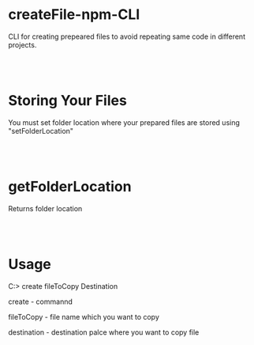 # createFile-npm-CLI

CLI for creating prepeared files to avoid repeating same code in different projects.

<br>
<br>

# Storing Your Files

You must set folder location where your prepared files are stored using "setFolderLocation"  

<br>
<br>

# getFolderLocation

Returns folder location

<br>
<br>

# Usage

C:\> create fileToCopy Destination

create - commannd

fileToCopy - file name which you want to copy

destination - destination palce where you want to copy file


